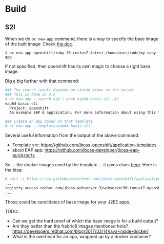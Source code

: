 # Build

## S2I
When we do <code>oc new-app</code> command, there is a way to specify the base image of the built image: Check [the doc](https://docs.openshift.com/container-platform/3.7/dev_guide/application_lifecycle/new_app.html#specifying-source-code).

```
$ oc new-app openshift/ruby-20-centos7:latest~/home/user/code/my-ruby-app
```

If not specified, then openshift has its own magic to choose a right base image.

Dig a big further with that command:

```sh
### The search result depends on stored items on the server
### This is done on 3.9
# oc new-app --search eap | grep eap64-basic-s2i -A2
eap64-basic-s2i
  Project: openshift
  An example EAP 6 application. For more information about using this template, see https://github.com/jboss-openshift/application-templates.

### Create an app based on that template
# oc new-app --template=eap64-basic-s2i

```

Several useful information from the output of the above command:

* Template src: https://github.com/jboss-openshift/application-templates
* about EAP app: https://github.com/jboss-developer/jboss-eap-quickstarts

So ... the docker images used by the template ... it gives clues [here](https://github.com/jboss-openshift/application-templates#common-image-repositories). Here is the idea:

```sh
# curl -L https://raw.githubusercontent.com/jboss-openshift/application-templates/master/jboss-image-streams.json | grep from  -A2
...
registry.access.redhat.com/jboss-webserver-3/webserver30-tomcat7-openshift:1.3
...
```

Those could be candidates of base image for your J2EE apps.

TODO: 

* Can we get the hard proof of which the base image is for a build output?
* Are they better than the frabric8 images mentioned here? https://developers.redhat.com/blog/2017/03/14/java-inside-docker/
* What is the overhead for an app, wrapped up by a docker container?


